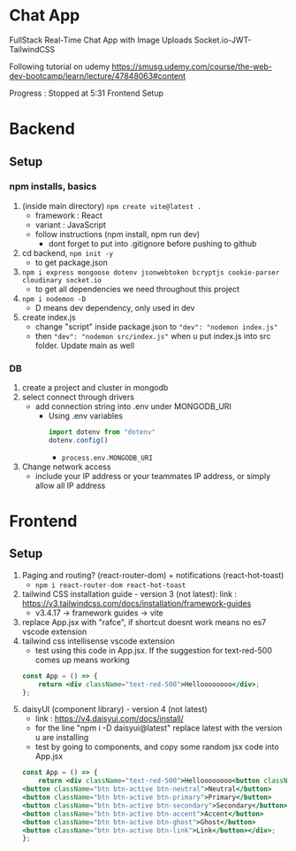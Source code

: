 # Chat App
FullStack Real-Time Chat App with Image Uploads 
Socket.io-JWT-TailwindCSS

Following tutorial on udemy https://smusg.udemy.com/course/the-web-dev-bootcamp/learn/lecture/47848063#content

Progress : Stopped at 5:31 Frontend Setup

# Backend
## Setup
### npm installs, basics
1. (inside main directory) `npm create vite@latest .`
    - framework : React
    - variant : JavaScript
    - follow instructions (npm install, npm run dev)
        - dont forget to put into .gitignore before pushing to github
2. cd backend, `npm init -y`
    - to get package.json
4. `npm i express mongoose dotenv jsonwebtoken bcryptjs cookie-parser cloudinary socket.io`
    - to get all dependencies we need throughout this project
5. `npm i nodemon -D`
    - D means dev dependency, only used in dev
7. create index.js
    - change "script" inside package.json to `"dev": "nodemon index.js"`
    - then `"dev": "nodemon src/index.js"` when u put index.js into src folder. Update main as well

### DB
1. create a project and cluster in mongodb
2. select connect through drivers
    - add connection string into .env under MONGODB_URI
        - Using .env variables
            ```js
            import dotenv from "dotenv"
            dotenv.config()
            ```
            - `process.env.MONGODB_URI`
3. Change network access
    - include your IP address or your teammates IP address, or simply allow all IP address


# Frontend
## Setup
1. Paging and routing? (react-router-dom) + notifications (react-hot-toast)
    - `npm i react-router-dom react-hot-toast`
2. tailwind CSS installation guide - version 3 (not latest): 
    link : https://v3.tailwindcss.com/docs/installation/framework-guides
    - v3.4.17 -> framework guides -> vite
3. replace App.jsx with "rafce", if shortcut doesnt work means no es7 vscode extension
4. tailwind css intellisense vscode extension
    - test using this code in App.jsx. If the suggestion for text-red-500 comes up means working
    ```jsx      
    const App = () => {
        return <div className="text-red-500">Helloooooooo</div>;
    };
    ```
5. daisyUI (component library) - version 4 (not latest)
    - link : https://v4.daisyui.com/docs/install/
    - for the line "npm i -D daisyui@latest" replace latest with the version u are installing
    - test by going to components, and copy some random jsx code into App.jsx
    ```jsx
    const App = () => {
        return <div className="text-red-500">Helloooooooo<button className="btn btn-active">Default</button>
    <button className="btn btn-active btn-neutral">Neutral</button>
    <button className="btn btn-active btn-primary">Primary</button>
    <button className="btn btn-active btn-secondary">Secondary</button>
    <button className="btn btn-active btn-accent">Accent</button>
    <button className="btn btn-active btn-ghost">Ghost</button>
    <button className="btn btn-active btn-link">Link</button></div>;
    };
    ```
